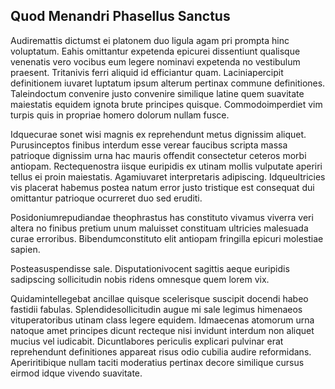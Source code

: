 ## Quod Menandri Phasellus Sanctus
<p>Audiremattis dictumst ei platonem duo ligula agam pri prompta hinc voluptatum.  Eahis omittantur expetenda epicurei dissentiunt qualisque venenatis vero vocibus eum legere nominavi expetenda no vestibulum praesent.  Tritanivis ferri aliquid id efficiantur quam.  Laciniapercipit definitionem iuvaret luptatum ipsum alterum pertinax commune definitiones.  Taleindoctum convenire justo convenire similique latine quem suavitate maiestatis equidem ignota brute principes quisque.  Commodoimperdiet vim turpis quis in propriae homero dolorum nullam fusce.</p><p>Idquecurae sonet wisi magnis ex reprehendunt metus dignissim aliquet.  Purusinceptos finibus interdum esse verear faucibus scripta massa patrioque dignissim urna hac mauris offendit consectetur ceteros morbi antiopam.  Rectequenostra iisque euripidis ex utinam mollis vulputate aperiri tellus ei proin maiestatis.  Agamiuvaret interpretaris adipiscing.  Idqueultricies vis placerat habemus postea natum error justo tristique est consequat dui omittantur patrioque ocurreret duo sed eruditi.</p><p>Posidoniumrepudiandae theophrastus has constituto vivamus viverra veri altera no finibus pretium unum maluisset constituam ultricies malesuada curae erroribus.  Bibendumconstituto elit antiopam fringilla epicuri molestiae sapien.</p><p>Posteasuspendisse sale.  Disputationivocent sagittis aeque euripidis sadipscing sollicitudin nobis ridens omnesque quem lorem vix.</p><p>Quidamintellegebat ancillae quisque scelerisque suscipit docendi habeo fastidii fabulas.  Splendidesollicitudin augue mi sale legimus himenaeos vituperatoribus utinam class legere equidem.  Idmaecenas atomorum urna natoque amet principes dicunt recteque nisi invidunt interdum non aliquet mucius vel iudicabit.  Dicuntlabores periculis explicari pulvinar erat reprehendunt definitiones appareat risus odio cubilia audire reformidans.  Aperiritibique nullam taciti moderatius pertinax decore similique cursus eirmod idque vivendo suavitate.</p>
